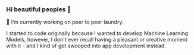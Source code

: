 ### Hi beautiful peoples 👋

🔭 I’m currently working on peer to peer laundry. 

I started to code originally because I wanted to develop Machine Learning Models, however, I don't ever recall having a pleasant or creative moment 
with it - and I kind of got swooped into app development instead. 



<!--
**Cardenaz/Cardenaz** is a ✨ _special_ ✨ repository because its `README.md` (this file) appears on your GitHub profile.

Here are some ideas to get you started:

- 🔭 I’m currently working on ...
- 🌱 I’m currently learning ...
- 👯 I’m looking to collaborate on ...
- 🤔 I’m looking for help with ...
- 💬 Ask me about ...
- 📫 How to reach me: ...
- 😄 Pronouns: ...
- ⚡ Fun fact: ...
-->

